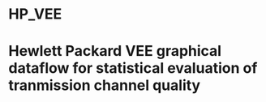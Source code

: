 # HP_VEE
# Hewlett Packard VEE graphical dataflow for statistical evaluation of tranmission channel quality
